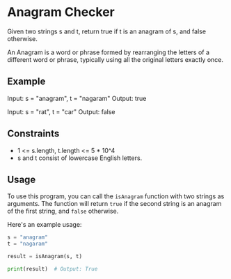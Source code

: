 # Anagram Checker

Given two strings s and t, return true if t is an anagram of s, and false otherwise.

An Anagram is a word or phrase formed by rearranging the letters of a different word or phrase, typically using all the original letters exactly once.

## Example

Input: s = "anagram", t = "nagaram"
Output: true

Input: s = "rat", t = "car"
Output: false

## Constraints

- 1 <= s.length, t.length <= 5 * 10^4
- s and t consist of lowercase English letters.

## Usage

To use this program, you can call the `isAnagram` function with two strings as arguments. The function will return `true` if the second string is an anagram of the first string, and `false` otherwise.

Here's an example usage:

```python
s = "anagram"
t = "nagaram"

result = isAnagram(s, t)

print(result)  # Output: True